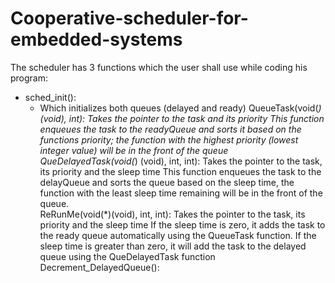 # Cooperative-scheduler-for-embedded-systems

The scheduler has 3 functions which the user shall use while coding his program:
* sched_init(): 
  * Which initializes both queues (delayed and ready)
QueueTask(void(*)(void), int): 
Takes the pointer to the task and its priority
This function enqueues the task to the readyQueue and sorts it based on the functions priority; the function with the highest priority (lowest integer value) will be in the front of the queue
QueDelayedTask(void(*) (void), int, int):
Takes the pointer to the task, its priority and the sleep time
This function enqueues the task to the delayQueue and sorts the queue based on the sleep time, the function with the least sleep time remaining will be in the front of the queue.   
ReRunMe(void(*)(void), int, int): 
Takes the pointer to the task, its priority and the sleep time
If the sleep time is zero, it adds the task to the ready queue automatically using the QueueTask function.
If the sleep time is greater than zero, it will add the task to the delayed queue using the QueDelayedTask function
Decrement_DelayedQueue(): 



